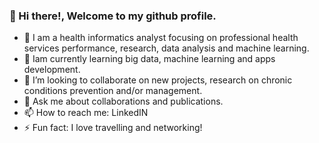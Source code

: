 ### 👋 Hi there!, Welcome to my github profile.

- 🔭 I am a health informatics analyst focusing on professional health services performance, research, data analysis and machine learning.
- 🌱 Iam currently learning big data, machine learning and apps development.
- 👯 I’m looking to collaborate on new projects, research on chronic conditions prevention and/or management.
- 💬 Ask me about collaborations and publications.
- 📫 How to reach me: LinkedIN
- ⚡ Fun fact: I love travelling and networking!
